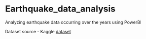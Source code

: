 # Earthquake_data_analysis
Analyzing earthquake data occurring over the years using PowerBI

Dataset source - Kaggle [dataset](https://www.kaggle.com/datasets/jahaidulislam/significant-earthquake-dataset-1900-2023)
